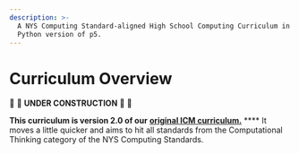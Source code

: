 ```yaml
---
description: >-
  A NYS Computing Standard-aligned High School Computing Curriculum in the
  Python version of p5.
---
```


# Curriculum Overview

🚧 🚜 **UNDER CONSTRUCTION** 🚜 **🚧**

**This curriculum is version 2.0 of our** [**original ICM curriculum.**](https://cs4all-icm.gitbook.io/introduction-to-computational-media-curriculum/) **** It moves a little quicker and aims to hit all standards from the Computational Thinking category of the NYS Computing Standards.
